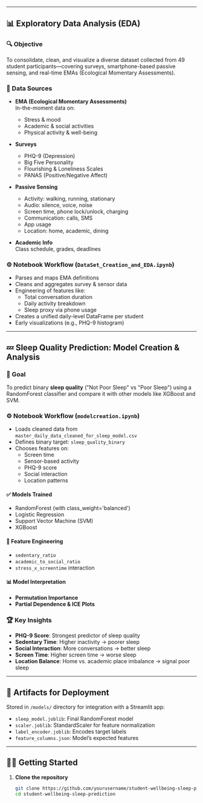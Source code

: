 
---

## 📊 Exploratory Data Analysis (EDA)

### 🔍 Objective
To consolidate, clean, and visualize a diverse dataset collected from 49 student participants—covering surveys, smartphone-based passive sensing, and real-time EMAs (Ecological Momentary Assessments).

### 📌 Data Sources

- **EMA (Ecological Momentary Assessments)**  
  In-the-moment data on:
  - Stress & mood  
  - Academic & social activities  
  - Physical activity & well-being  

- **Surveys**  
  - PHQ-9 (Depression)  
  - Big Five Personality  
  - Flourishing & Loneliness Scales  
  - PANAS (Positive/Negative Affect)  

- **Passive Sensing**  
  - Activity: walking, running, stationary  
  - Audio: silence, voice, noise  
  - Screen time, phone lock/unlock, charging  
  - Communication: calls, SMS  
  - App usage  
  - Location: home, academic, dining  

- **Academic Info**  
  Class schedule, grades, deadlines

### ⚙️ Notebook Workflow (`DataSet_Creation_and_EDA.ipynb`)
- Parses and maps EMA definitions
- Cleans and aggregates survey & sensor data
- Engineering of features like:
  - Total conversation duration
  - Daily activity breakdown
  - Sleep proxy via phone usage
- Creates a unified daily-level DataFrame per student
- Early visualizations (e.g., PHQ-9 histogram)

---

## 💤 Sleep Quality Prediction: Model Creation & Analysis

### 🎯 Goal
To predict binary **sleep quality** ("Not Poor Sleep" vs "Poor Sleep") using a RandomForest classifier and compare it with other models like XGBoost and SVM.

### ⚙️ Notebook Workflow (`modelcreation.ipynb`)
- Loads cleaned data from `master_daily_data_cleaned_for_sleep_model.csv`
- Defines binary target: `sleep_quality_binary`
- Chooses features on:
  - Screen time  
  - Sensor-based activity  
  - PHQ-9 score  
  - Social interaction  
  - Location patterns  

#### ✅ Models Trained
- RandomForest (with class_weight='balanced')
- Logistic Regression
- Support Vector Machine (SVM)
- XGBoost

#### 🧠 Feature Engineering
- `sedentary_ratio`  
- `academic_to_social_ratio`  
- `stress_x_screentime` interaction

#### 📊 Model Interpretation
- **Permutation Importance**
- **Partial Dependence & ICE Plots**

### 🏆 Key Insights

- **PHQ-9 Score**: Strongest predictor of sleep quality  
- **Sedentary Time**: Higher inactivity → poorer sleep  
- **Social Interaction**: More conversations → better sleep  
- **Screen Time**: Higher screen time → worse sleep  
- **Location Balance**: Home vs. academic place imbalance → signal poor sleep

---

## 🚀 Artifacts for Deployment

Stored in `/models/` directory for integration with a Streamlit app:

- `sleep_model.joblib`: Final RandomForest model  
- `scaler.joblib`: StandardScaler for feature normalization  
- `label_encoder.joblib`: Encodes target labels  
- `feature_columns.json`: Model’s expected features

---

## 🧑‍💻 Getting Started

1. **Clone the repository**
   ```bash
   git clone https://github.com/yourusername/student-wellbeing-sleep-prediction.git
   cd student-wellbeing-sleep-prediction
